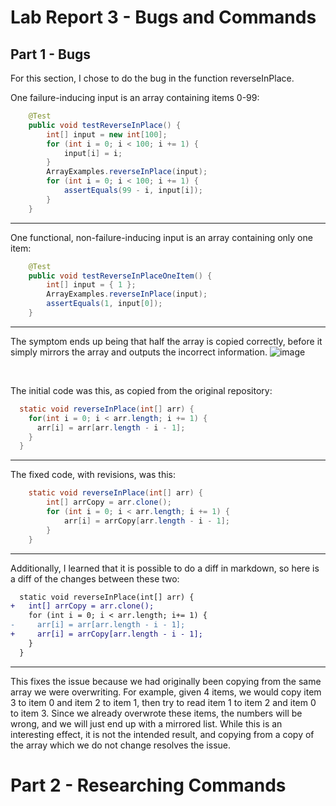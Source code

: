 # Lab Report 3 - Bugs and Commands

## Part 1 - Bugs
For this section, I chose to do the bug in the function reverseInPlace.

One failure-inducing input is an array containing items 0-99:
```java
    @Test
    public void testReverseInPlace() {
        int[] input = new int[100];
        for (int i = 0; i < 100; i += 1) {
            input[i] = i;
        }
        ArrayExamples.reverseInPlace(input);
        for (int i = 0; i < 100; i += 1) {
            assertEquals(99 - i, input[i]);
        }
    }
```

<hr>

One functional, non-failure-inducing input is an array containing only one item:
```java
    @Test
    public void testReverseInPlaceOneItem() {
        int[] input = { 1 };
        ArrayExamples.reverseInPlace(input);
        assertEquals(1, input[0]);
    }
```

<hr>

The symptom ends up being that half the array is copied correctly, before it simply mirrors the array and outputs the incorrect information.
![image](https://github.com/Minater247/cse-15l-lab-reports/assets/45747191/63dff5c2-985b-4686-9fac-0f7117cbcd0f)

<br>

The initial code was this, as copied from the original repository:
```java
  static void reverseInPlace(int[] arr) {
    for(int i = 0; i < arr.length; i += 1) {
      arr[i] = arr[arr.length - i - 1];
    }
  }
```

<hr>

The fixed code, with revisions, was this:
```java
    static void reverseInPlace(int[] arr) {
        int[] arrCopy = arr.clone();
        for (int i = 0; i < arr.length; i += 1) {
            arr[i] = arrCopy[arr.length - i - 1];
        }
    }
```

<hr>

Additionally, I learned that it is possible to do a diff in markdown, so here is a diff of the changes between these two:
```diff
  static void reverseInPlace(int[] arr) {
+   int[] arrCopy = arr.clone();
    for (int i = 0; i < arr.length; i+= 1) {
-     arr[i] = arr[arr.length - i - 1];
+     arr[i] = arrCopy[arr.length - i - 1];
    }
  }
```
<hr>
This fixes the issue because we had originally been copying from the same array we were overwriting. For example, given 4 items, we would copy item 3 to item 0 and item 2 to item 1, then try to read item 1 to item 2 and item 0 to item 3. Since we already overwrote these items, the numbers will be wrong, and we will just end up with a mirrored list. While this is an interesting effect, it is not the intended result, and copying from a copy of the array which we do not change resolves the issue.

# Part 2 - Researching Commands
